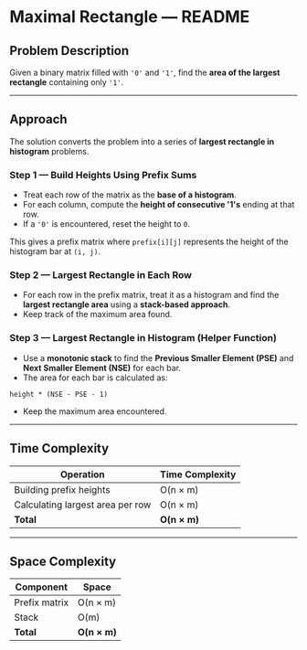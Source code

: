 # Maximal Rectangle — README

## Problem Description
Given a binary matrix filled with `'0'` and `'1'`, find the **area of the largest rectangle** containing only `'1'`.

---

## Approach

The solution converts the problem into a series of **largest rectangle in histogram** problems.

### Step 1 — Build Heights Using Prefix Sums
- Treat each row of the matrix as the **base of a histogram**.
- For each column, compute the **height of consecutive '1's** ending at that row.
- If a `'0'` is encountered, reset the height to `0`.

This gives a prefix matrix where `prefix[i][j]` represents the height of the histogram bar at `(i, j)`.

### Step 2 — Largest Rectangle in Each Row
- For each row in the prefix matrix, treat it as a histogram and find the **largest rectangle area** using a **stack-based approach**.
- Keep track of the maximum area found.

### Step 3 — Largest Rectangle in Histogram (Helper Function)
- Use a **monotonic stack** to find the **Previous Smaller Element (PSE)** and **Next Smaller Element (NSE)** for each bar.
- The area for each bar is calculated as:

`height * (NSE - PSE - 1)`

- Keep the maximum area encountered.

---

## Time Complexity
| Operation | Time Complexity |
|------------|----------------|
| Building prefix heights | O(n × m) |
| Calculating largest area per row | O(n × m) |
| **Total** | **O(n × m)** |

---

## Space Complexity
| Component | Space |
|------------|--------|
| Prefix matrix | O(n × m) |
| Stack | O(m) |
| **Total** | **O(n × m)** |



    